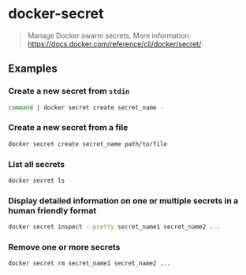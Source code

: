 # docker-secret

> Manage Docker swarm secrets. More information: <https://docs.docker.com/reference/cli/docker/secret/>.

## Examples

### Create a new secret from `stdin`

```bash
command | docker secret create secret_name -
```

### Create a new secret from a file

```bash
docker secret create secret_name path/to/file
```

### List all secrets

```bash
docker secret ls
```

### Display detailed information on one or multiple secrets in a human friendly format

```bash
docker secret inspect --pretty secret_name1 secret_name2 ...
```

### Remove one or more secrets

```bash
docker secret rm secret_name1 secret_name2 ...
```
